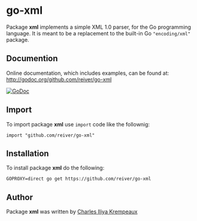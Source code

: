 # go-xml

Package **xml** implements a simple XML 1.0 parser, for the Go programming language.
It is meant to be a replacement to the built-in Go `"encoding/xml"` package.

## Documention

Online documentation, which includes examples, can be found at: http://godoc.org/github.com/reiver/go-xml

[![GoDoc](https://godoc.org/github.com/reiver/go-xml?status.svg)](https://godoc.org/github.com/reiver/go-xml)

## Import

To import package **xml** use `import` code like the follownig:
```
import "github.com/reiver/go-xml"
```

## Installation

To install package **xml** do the following:
```
GOPROXY=direct go get https://github.com/reiver/go-xml
```

## Author

Package **xml** was written by [Charles Iliya Krempeaux](http://changelog.ca)
